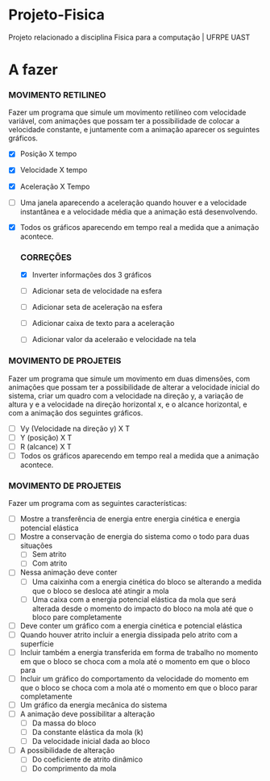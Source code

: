 # Projeto-Fisica
Projeto relacionado a disciplina Fisica para a computação | UFRPE UAST
# A fazer  
### MOVIMENTO RETILINEO ###  
Fazer um programa que simule um movimento retilíneo com velocidade variável, com animações que possam ter a possibilidade de colocar a velocidade constante, e juntamente com a animação aparecer os seguintes gráficos.  
- [X] Posição X tempo  
- [X] Velocidade X tempo  
- [X] Aceleração X Tempo  
- [ ] Uma janela aparecendo a aceleração quando houver e a velocidade instantânea e a velocidade média que a animação está desenvolvendo.  
- [X] Todos os gráficos aparecendo em tempo real a medida que a animação acontece.  
  
    ### CORREÇÕES ### 
  - [X] Inverter informações dos 3 gráficos
  - [ ] Adicionar seta de velocidade na esfera
  - [ ] Adicionar seta de aceleração na esfera
  - [ ] Adicionar caixa de texto para a aceleração
  - [ ] Adicionar valor da aceleraão e velocidade na tela
  
  
### MOVIMENTO DE PROJETEIS ###  
Fazer um programa que simule um movimento em duas dimensões, com animações que possam ter a possibilidade de alterar a velocidade inicial do sistema, criar um quadro com a velocidade na direção y, a variação de altura y e a velocidade na direção horizontal x, e o alcance horizontal, e com a animação dos seguintes gráficos.  
- [ ] Vy (Velocidade na direção y) X T  
- [ ] Y (posição) X T  
- [ ] R (alcance) X T  
- [ ] Todos os gráficos aparecendo em tempo real a medida que a animação acontece.  
    
### MOVIMENTO DE PROJETEIS ##  
Fazer um programa com as seguintes características:
- [ ] Mostre a transferência de energia entre energia cinética e energia potencial elástica  
- [ ] Mostre a conservação de energia do sistema como o todo para duas situações 
  - [ ] Sem atrito 
  - [ ] Com atrito
- [ ] Nessa animação deve conter 
  - [ ] Uma caixinha com a energia cinética do bloco se alterando a medida que o bloco se desloca até atingir a mola
  - [ ] Uma caixa com a energia potencial elástica da mola que será alterada desde o momento do impacto do bloco na mola até que o bloco pare completamente
- [ ] Deve conter um gráfico com a energia cinética e potencial elástica 
- [ ] Quando houver atrito incluir a energia dissipada pelo atrito com a superfície
- [ ] Incluir também a energia transferida em forma de trabalho no momento em que o bloco se choca com a mola até o momento em que o bloco para
- [ ] Incluir um gráfico do comportamento da velocidade do momento em que o bloco se choca com a mola até o momento em que o bloco parar completamente
- [ ] Um gráfico da energia mecânica do sistema 
- [ ] A animação deve possibilitar a alteração
  - [ ] Da massa do bloco
  - [ ] Da constante elástica da mola (k)
  - [ ] Da velocidade inicial dada ao bloco  
- [ ] A possibilidade de alteração  
  - [ ] Do coeficiente de atrito dinâmico
  - [ ] Do comprimento da mola
